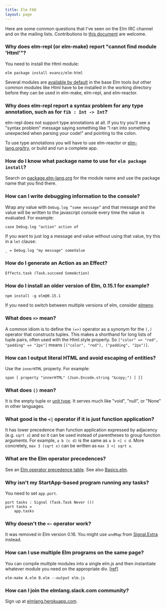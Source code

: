```yaml
---
title: Elm FAQ
layout: page
---
```

Here are some common questions that I've seen on the Elm IRC channel and on the mailing lists.
Contributions to [this document](https://github.com/fredcy/elm-faq) are welcome.

### Why does elm-repl (or elm-make) report "cannot find module 'Html'"?
You need to install the Html module:

    elm package install evancz/elm-html

Several modules are [available by default](http://package.elm-lang.org/packages/elm-lang/core/latest) in the base Elm tools but other common modules like Html have to be installed in the working directory before they can be used in elm-make, elm-repl, and elm-reactor.

### Why does elm-repl report a syntax problem for any type annotation, such as for `fib : Int -> Int`?

elm-repl does not support type annotations at all. If you try you'll see a "syntax problem" message saying something like "I ran into something unexpected when parsing your code!" and pointing to the colon.

To use type annotations you will have to use elm-reactor or [elm-lang.org/try](http://elm-lang.org/try), or build and run a complete app.

### How do I know what package name to use for `elm package install`?
Search on [package.elm-lang.org](http://package.elm-lang.org/) for the module name and use the package name that you find there.

### How can I write debugging information to the console?
Wrap any value with `Debug.log “some message”` and that message and the value will be written to the javascript console every time the value is evaluated. For example:

    case Debug.log "action" action of

If you want to just log a message and value without using that value, try this in a `let` clause:

    _ = Debug.log "my message" someValue

### How do I generate an Action as an Effect?

    Effects.task (Task.succeed SomeAction)

### How do I install an older version of Elm, 0.15.1 for example?

    npm install -g elm@0.15.1

If you need to switch between multiple versions of elm, consider [elmenv](https://github.com/sonnym/elmenv).

### What does `=>` mean?
A common idiom is to define the `(=>)` operator as a synonym for the `(,)` operator that constructs tuples. This makes a shorthand for long lists of tuple pairs, often used with the Html.style property.  So `["color" => "red", "padding" => "2px"]` means `[("color", "red"), ("padding", "2px")]`.

### How can I output literal HTML and avoid escaping of entities?
Use the `innerHTML` property. For example:

    span [ property "innerHTML" (Json.Encode.string "&copy;") ] []

### What does `()` mean?

It is the empty tuple or [unit type](https://en.wikipedia.org/wiki/Unit_type). It serves much like "void", "null", or "None" in other languages.

### What good is the `<|` operator if it is just function application?

It has lower precedence than function application expressed by adjacency (e.g. `sqrt x`) and so it can be used instead of parentheses to group function arguments. For example, `a b (c d)` is the same as `a b <| c d`.  More concretely, `max 3 (sqrt x)` can be written as `max 3 <| sqrt x`.

### What are the Elm operator precedences?

See an [Elm operator precedence table](operators.html).
See also [Basics.elm](https://github.com/elm-lang/core/blob/master/src/Basics.elm).

### Why isn't my StartApp-based program running any tasks?

You need to set `app.port`.

    port tasks : Signal (Task.Task Never ())
    port tasks =
        app.tasks

### Why doesn't the `<~` operator work?

It was removed in Elm version 0.16. You might use `andMap` from
[Signal.Extra](http://package.elm-lang.org/packages/Apanatshka/elm-signal-extra/5.7.0/Signal-Extra#andMap)
instead.

### How can I use multiple Elm programs on the same page?

You can compile multiple modules into a single elm.js and then instantiate whatever module you need on the appropriate div. [\[ref\]](https://groups.google.com/forum/#!topic/elm-discuss/RRMuPtypvIk)

    elm-make A.elm B.elm --output elm.js

### How can I join the elmlang.slack.com community?
Sign up at [elmlang.herokuapp.com](http://elmlang.herokuapp.com/).
